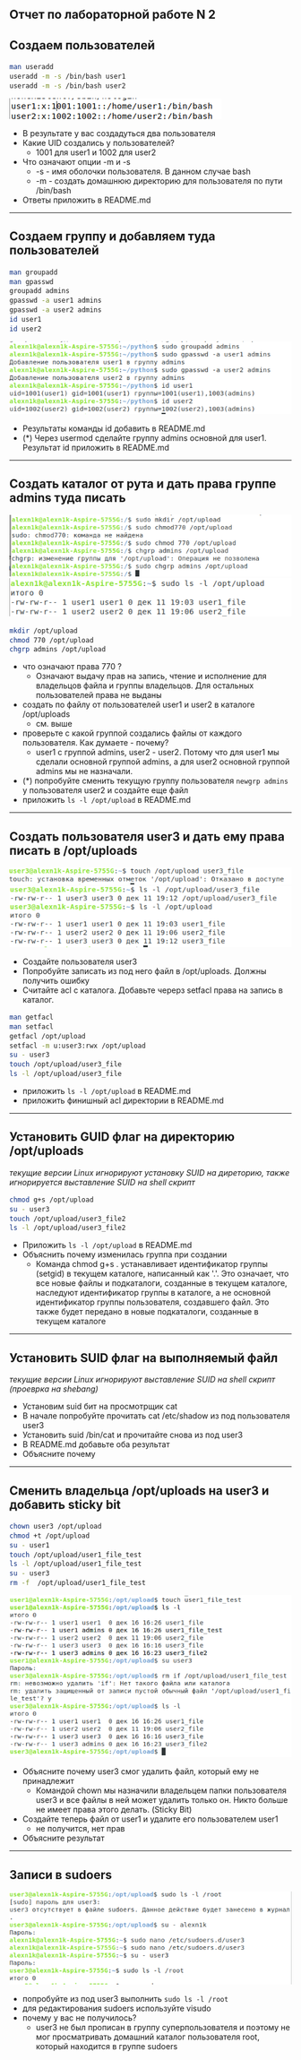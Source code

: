 ## Отчет по лабораторной работе N 2

## Создаем пользователей

```bash
man useradd
useradd -m -s /bin/bash user1
useradd -m -s /bin/bash user2 
```
![](screnshots/uid.png)

* В результате у вас создадуться два пользователя
* Какие UID создались у пользователей?
  * 1001 для user1 и 1002 для user2
* Что означают опции -m и -s
  * -s - имя оболочки пользователя. В данном случае bash
  * -m - создать домашнюю директорию для пользователя по пути /bin/bash  
* Ответы приложить в README.md

---

## Создаем группу и добавляем туда пользователей

```bash
man groupadd
man gpasswd
groupadd admins
gpasswd -a user1 admins
gpasswd -a user2 admins
id user1
id user2
```
![](screnshots/addtoadmins.png)


* Результаты команды id добавить в README.md
* (*) Через usermod сделайте группу admins основной для  user1. Результат id приложить в README.md

---

## Создать каталог от рута и дать права группе admins туда писать

![](screnshots/mkdir.png)
![](screnshots/user12.png)

```bash
mkdir /opt/upload
chmod 770 /opt/upload
chgrp admins /opt/upload
```
* что означают права 770 ?
  * Означают выдачу прав на запись, чтение и исполнение для владельцов файла и группы владельцов. Для остальных пользователей права не выданы
* создать по файлу от пользователей user1 и user2 в каталоге /opt/uploads
  * см. выше
* проверьте с какой группой создались файлы от каждого пользователя. Как думаете - почему?
  * user1 с группой admins, user2 - user2. Потому что для user1 мы сделали основной группой admins, а для user2 основной группой admins мы не назначали.
* (*) попробуйте сменить текущую группу пользователя  ```newgrp admins``` у пользователя user2 и создайте еще файл
* приложить ```ls -l /opt/upload```  в  README.md

---

## Создать пользователя user3 и дать ему права писать в /opt/uploads

![](screnshots/user3add.png)
![](screnshots/user3addok.png)

* Создайте пользователя user3
* Попробуйте записать из под него файл в /opt/uploads. Должны получить ошибку
* Считайте acl с каталога. Добавьте черерз  setfacl права на запись в каталог.
```bash
man getfacl
man setfacl
getfacl /opt/upload
setfacl -m u:user3:rwx /opt/upload
su - user3
touch /opt/upload/user3_file
ls -l /opt/upload/user3_file
```
* приложить ```ls -l /opt/upload```  в  README.md
* приложить финишный acl  директории в README.md
---

## Установить GUID флаг на директорию /opt/uploads

_текущие версии Linux игнорируют установку SUID на диреторию, также игнорируется выставление SUID на shell скрипт_

```bash
chmod g+s /opt/upload
su - user3
touch /opt/upload/user3_file2
ls -l /opt/upload/user3_file2
```
* Приложить ```ls -l /opt/upload```  в  README.md
* Объяснить почему изменилась группа при создании
  * Команда chmod g+s . устанавливает идентификатор группы (setgid) в текущем каталоге, написанный как '.'. Это означает, что все новые файлы и подкаталоги, созданные в текущем каталоге, наследуют идентификатор группы в каталоге, а не основной идентификатор группы пользователя, создавшего файл. Это также будет передано в новые подкаталоги, созданные в текущем каталоге

---
## Установить  SUID  флаг на выполняемый файл

_текущие версии Linux игнорируют выставление SUID на shell скрипт (проеврка на shebang)_

* Установим suid бит на просмотрщик cat 
* В начале  попробуйте прочитать cat /etc/shadow  из под пользователя user3
* Установить suid /bin/cat и прочитайте снова из под user3
* В README.md добавьте оба результат
* Объясните почему

---
 
 
##  Сменить владельца  /opt/uploads  на user3 и добавить sticky bit
```bash
chown user3 /opt/upload
chmod +t /opt/upload
su - user1
touch /opt/upload/user1_file_test
ls -l /opt/upload/user1_file_test
su - user3
rm -f  /opt/upload/user1_file_test
```
![](screnshots/touchuser1rmuser3.png)

* Объясните почему user3 смог удалить файл, который ему не принадлежит
  * Командой chown мы назначили владельцем папки пользователя user3 и все файлы в ней может удалить только он. Никто больше не имеет права этого делать. (Sticky Bit)
* Создайте теперь файл от user1 и удалите его пользователем user1
  * не получится, нет прав
* Объясните результат

---

## Записи в sudoers

![](screnshots/last.png)
* попробуйте из под user3 выполнить ```sudo ls -l /root```
* для редактирования sudoers используйте  visudo
* почему у вас не получилось?
  * user3 не был прописан в группу суперпользователя и поэтому не мог просматривать домашний каталог пользователя root, который находится в группе sudoers




